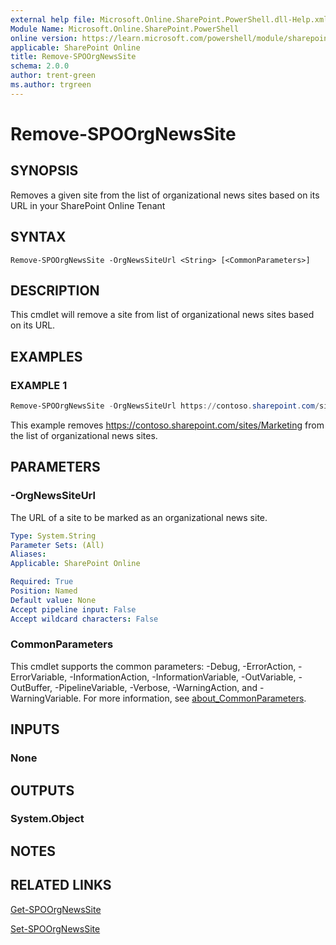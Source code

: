 ```yaml
---
external help file: Microsoft.Online.SharePoint.PowerShell.dll-Help.xml
Module Name: Microsoft.Online.SharePoint.PowerShell
online version: https://learn.microsoft.com/powershell/module/sharepoint-online/remove-spoorgnewssite
applicable: SharePoint Online
title: Remove-SPOOrgNewsSite
schema: 2.0.0
author: trent-green
ms.author: trgreen
---
```


# Remove-SPOOrgNewsSite

## SYNOPSIS

Removes a given site from the list of organizational news sites based on its URL in your SharePoint Online Tenant

## SYNTAX

```
Remove-SPOOrgNewsSite -OrgNewsSiteUrl <String> [<CommonParameters>]
```

## DESCRIPTION

This cmdlet will remove a site from list of organizational news sites based on its URL.

## EXAMPLES

### EXAMPLE 1

```powershell
Remove-SPOOrgNewsSite -OrgNewsSiteUrl https://contoso.sharepoint.com/sites/Marketing
```

This example removes <https://contoso.sharepoint.com/sites/Marketing> from the list of organizational news sites.

## PARAMETERS

### -OrgNewsSiteUrl

The URL of a site to be marked as an organizational news site.

```yaml
Type: System.String
Parameter Sets: (All)
Aliases:
Applicable: SharePoint Online

Required: True
Position: Named
Default value: None
Accept pipeline input: False
Accept wildcard characters: False
```

### CommonParameters

This cmdlet supports the common parameters: -Debug, -ErrorAction, -ErrorVariable, -InformationAction, -InformationVariable, -OutVariable, -OutBuffer, -PipelineVariable, -Verbose, -WarningAction, and -WarningVariable. For more information, see [about_CommonParameters](https://go.microsoft.com/fwlink/?LinkID=113216).

## INPUTS

### None

## OUTPUTS

### System.Object

## NOTES

## RELATED LINKS

[Get-SPOOrgNewsSite](Get-SPOOrgNewsSite.md)

[Set-SPOOrgNewsSite](Set-SPOOrgNewsSite.md)
